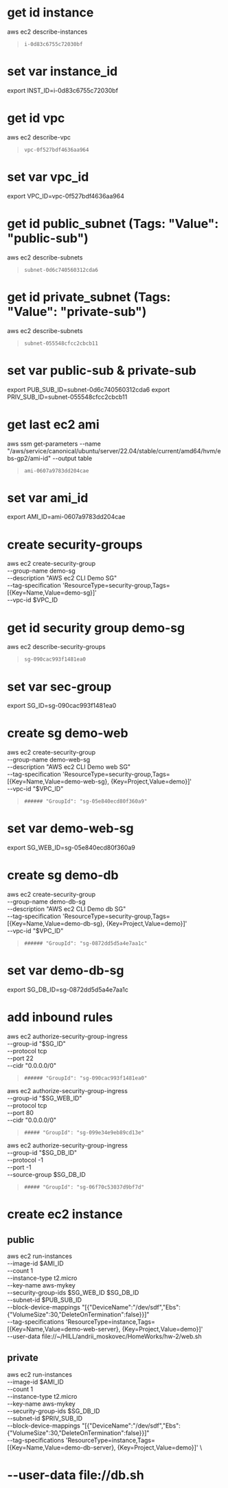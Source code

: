 # get id instance
aws ec2 describe-instances
>     i-0d83c6755c72030bf

# set var instance_id
export INST_ID=i-0d83c6755c72030bf

# get id vpc
aws ec2 describe-vpc
>     vpc-0f527bdf4636aa964

# set var vpc_id
export VPC_ID=vpc-0f527bdf4636aa964

# get id public_subnet (Tags: "Value": "public-sub")
aws ec2 describe-subnets
>     subnet-0d6c740560312cda6

# get id private_subnet (Tags: "Value": "private-sub")
aws ec2 describe-subnets
>     subnet-055548cfcc2cbcb11

# set var public-sub & private-sub
export PUB_SUB_ID=subnet-0d6c740560312cda6
export PRIV_SUB_ID=subnet-055548cfcc2cbcb11

# get last ec2 ami
aws ssm get-parameters --name "/aws/service/canonical/ubuntu/server/22.04/stable/current/amd64/hvm/ebs-gp2/ami-id" --output table
>     ami-0607a9783dd204cae

# set var  ami_id
export AMI_ID=ami-0607a9783dd204cae

# create security-groups
aws ec2 create-security-group \
    --group-name demo-sg \
    --description "AWS ec2 CLI Demo SG" \
    --tag-specification 'ResourceType=security-group,Tags=[{Key=Name,Value=demo-sg}]' \
    --vpc-id $VPC_ID

# get id security group demo-sg
aws ec2 describe-security-groups
>     sg-090cac993f1481ea0

# set var sec-group
export SG_ID=sg-090cac993f1481ea0

# create sg demo-web
aws ec2 create-security-group \
    --group-name demo-web-sg \
    --description "AWS ec2 CLI Demo web SG" \
    --tag-specification 'ResourceType=security-group,Tags=[{Key=Name,Value=demo-web-sg}, {Key=Project,Value=demo}]' \
    --vpc-id "$VPC_ID"
>     ###### "GroupId": "sg-05e840ecd80f360a9"

# set var demo-web-sg
export SG_WEB_ID=sg-05e840ecd80f360a9

# create sg demo-db
aws ec2 create-security-group \
    --group-name demo-db-sg \
    --description "AWS ec2 CLI Demo db SG" \
    --tag-specification 'ResourceType=security-group,Tags=[{Key=Name,Value=demo-db-sg}, {Key=Project,Value=demo}]' \
    --vpc-id "$VPC_ID"
>     ###### "GroupId": "sg-0872dd5d5a4e7aa1c"

# set var demo-db-sg
export SG_DB_ID=sg-0872dd5d5a4e7aa1c

# add inbound rules
aws ec2 authorize-security-group-ingress \
    --group-id "$SG_ID" \
    --protocol tcp \
    --port 22 \
    --cidr "0.0.0.0/0"
>     ###### "GroupId": "sg-090cac993f1481ea0"

aws ec2 authorize-security-group-ingress \
    --group-id "$SG_WEB_ID" \
    --protocol tcp \
    --port 80 \
    --cidr "0.0.0.0/0"
>     ##### "GroupId": "sg-099e34e9eb89cd13e"

aws ec2 authorize-security-group-ingress \
    --group-id "$SG_DB_ID" \
    --protocol -1 \
    --port -1 \
    --source-group $SG_DB_ID
>     ##### "GroupId": "sg-06f70c53037d9bf7d"




# create ec2 instance

## public
aws ec2 run-instances \
    --image-id $AMI_ID \
    --count 1 \
    --instance-type t2.micro \
    --key-name aws-mykey \
    --security-group-ids $SG_WEB_ID $SG_DB_ID \
    --subnet-id $PUB_SUB_ID \
    --block-device-mappings "[{\"DeviceName\":\"/dev/sdf\",\"Ebs\":{\"VolumeSize\":30,\"DeleteOnTermination\":false}}]" \
    --tag-specifications 'ResourceType=instance,Tags=[{Key=Name,Value=demo-web-server}, {Key=Project,Value=demo}]' \
    --user-data file://~/HILL/andrii_moskovec/HomeWorks/hw-2/web.sh

## private
aws ec2 run-instances \
    --image-id $AMI_ID \
    --count 1 \
    --instance-type t2.micro \
    --key-name aws-mykey \
    --security-group-ids $SG_DB_ID \
    --subnet-id $PRIV_SUB_ID \
    --block-device-mappings "[{\"DeviceName\":\"/dev/sdf\",\"Ebs\":{\"VolumeSize\":30,\"DeleteOnTermination\":false}}]" \
    --tag-specifications 'ResourceType=instance,Tags=[{Key=Name,Value=demo-db-server}, {Key=Project,Value=demo}]' \
#    --user-data file://db.sh
